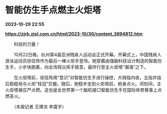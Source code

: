 # 智能仿生手点燃主火炬塔

**2023-10-29 22:55**

**https://zjrb.zjol.com.cn/html/2023-10/30/content_3694812.htm**

　　科技的力量！

　　10月22日晚，杭州第4届亚洲残疾人运动会正式开幕。开幕式上，中国残疾人游泳运动员徐佳玲作为最后一棒火炬手登场。她穿戴由强脑科技设计制造的智能仿生手，小步快跑着，向全场观众挥手致意，最终行至主火炬塔“潮涌”之下。

　　在火炬塔前，徐佳玲用“意识”对智能仿生手进行操控，大拇指内收，五指并拢后稳稳地与火炬“桂冠”交握。随后，她稳步走到火炬塔前，俯身点火。顷刻间，主火炬塔被庄严点燃。这也是全世界第一个脑机接口智能仿生手在国际体育赛事上点燃圣火。

　　（本报记者 王建龙 李震宇）